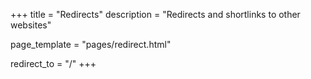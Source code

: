 +++
title = "Redirects"
description = "Redirects and shortlinks to other websites"

page_template = "pages/redirect.html"

redirect_to = "/"
+++
